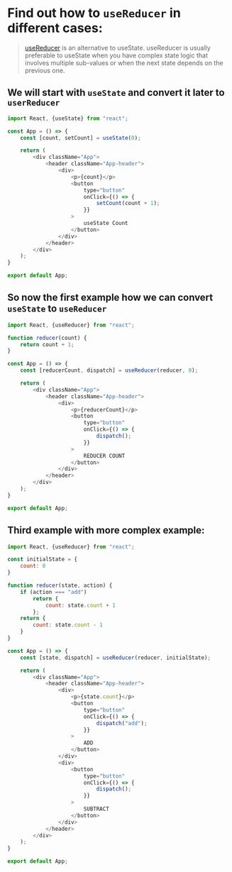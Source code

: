 # Find out how to `useReducer` in different cases:
> [useReducer](https://reactjs.org/docs/hooks-reference.html#usereducer) is an alternative to useState. useReducer is usually preferable to useState when you have complex state logic that involves multiple sub-values or when the next state depends on the previous one.

## We will start with `useState` and convert it later to `userReducer`
```javascript
import React, {useState} from "react";

const App = () => {
    const [count, setCount] = useState(0);

    return (
        <div className="App">
            <header className="App-header">
                <div>
                    <p>{count}</p>
                    <button
                        type="button"
                        onClick={() => {
                            setCount(count + 1);
                        }}
                    >
                        useState Count
                    </button>
                </div>
            </header>
        </div>
    );
}

export default App;
```

## So now the first example how we can convert `useState` to `useReducer`
```javascript
import React, {useReducer} from "react";

function reducer(count) {
    return count + 1;
}

const App = () => {
    const [reducerCount, dispatch] = useReducer(reducer, 0);

    return (
        <div className="App">
            <header className="App-header">
                <div>
                    <p>{reducerCount}</p>
                    <button
                        type="button"
                        onClick={() => {
                            dispatch();
                        }}
                    >
                        REDUCER COUNT
                    </button>
                </div>
            </header>
        </div>
    );
}

export default App;
```
## Third example with more complex example:
```javascript
import React, {useReducer} from "react";

const initialState = {
    count: 0
}

function reducer(state, action) {
    if (action === "add")
        return {
            count: state.count + 1
        };
    return {
        count: state.count - 1
    }
}

const App = () => {
    const [state, dispatch] = useReducer(reducer, initialState);

    return (
        <div className="App">
            <header className="App-header">
                <div>
                    <p>{state.count}</p>
                    <button
                        type="button"
                        onClick={() => {
                            dispatch("add");
                        }}
                    >
                        ADD
                    </button>
                </div>
                <div>
                    <button
                        type="button"
                        onClick={() => {
                            dispatch();
                        }}
                    >
                        SUBTRACT
                    </button>
                </div>
            </header>
        </div>
    );
}

export default App;
```
